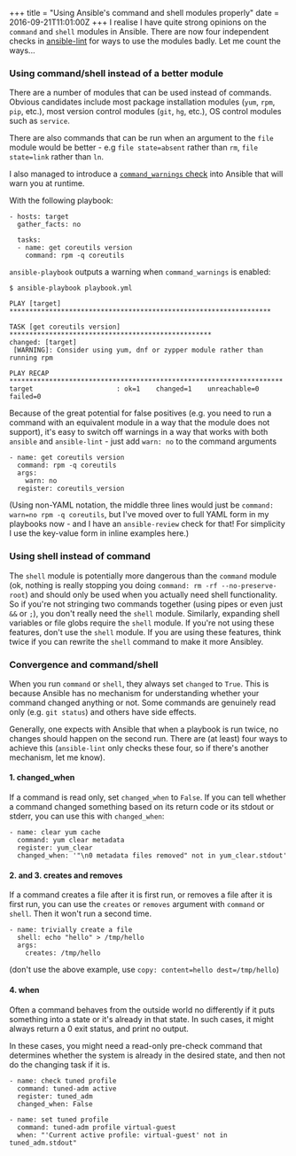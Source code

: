 +++
title = "Using Ansible's command and shell modules properly"
date = 2016-09-21T11:01:00Z
+++
I realise I have quite strong opinions on the `command` and
`shell` modules in Ansible. There are now four independent checks in
[ansible-lint](https://github.com/willthames/ansible-lint) for ways to
use the modules badly. Let me count the ways...

### Using command/shell instead of a better module

There are a number of modules that can be used instead of commands.
Obvious candidates include most package installation modules
(`yum`, `rpm`, `pip`, etc.), most version control modules (`git`,
`hg`, etc.), OS control modules such as `service`.

There are also commands that can be run when an argument to the
`file` module would be better - e.g `file state=absent` rather
than `rm`, `file state=link` rather than `ln`.

I also managed
to introduce a [`command_warnings` check](http://docs.ansible.com/ansible/intro_configuration.html#command-warnings)
into Ansible that will warn you at runtime.

With the following playbook:

```
- hosts: target
  gather_facts: no

  tasks:
  - name: get coreutils version
    command: rpm -q coreutils
```

`ansible-playbook` outputs a warning when `command_warnings` is enabled:

```
$ ansible-playbook playbook.yml

PLAY [target] ******************************************************************

TASK [get coreutils version] ***************************************************
changed: [target]
 [WARNING]: Consider using yum, dnf or zypper module rather than running rpm

PLAY RECAP *********************************************************************
target                     : ok=1    changed=1    unreachable=0    failed=0
```

Because of the great potential for false positives (e.g. you
need to run a command with an equivalent module in a way that the module
does not support), it's easy to switch off warnings in a way
that works with both `ansible` and `ansible-lint` - just add
`warn: no` to the command arguments

```
- name: get coreutils version
  command: rpm -q coreutils
  args:
    warn: no
  register: coreutils_version
```

(Using non-YAML notation, the middle three lines would just be
`command: warn=no rpm -q coreutils`, but I've moved over to full
YAML form in my playbooks now - and I have an `ansible-review`
check for that! For simplicity I use the key-value form in inline
examples here.)

### Using shell instead of command

The `shell` module is potentially more dangerous than the `command`
module (ok, nothing is really stopping you doing `command: rm -rf --no-preserve-root`)
and should only be used when you actually need shell functionality.
So if you're not stringing two commands together (using pipes or
even just `&&` or `;`), you don't really need the `shell` module.
Similarly, expanding shell variables or file globs require the
`shell` module. If you're not using these features, don't use
the `shell` module. If you are using these features, think twice
if you can rewrite the `shell` command to make it more Ansibley.

### Convergence and command/shell

When you run `command` or `shell`, they always set `changed` to `True`.
This is because Ansible has no mechanism for understanding whether
your command changed anything or not. Some commands are genuinely
read only (e.g. `git status`) and others have side effects. 

Generally, one expects with Ansible that when a playbook is run
twice, no changes should happen on the second run. There are
(at least) four ways to achieve this (`ansible-lint` only checks
these four, so if there's another mechanism, let me know).

#### 1. changed_when

If a command is read only, set `changed_when` to `False`. If you
can tell whether a command changed something based on its return
code or its stdout or stderr, you can use this with `changed_when`:

```
- name: clear yum cache
  command: yum clear metadata
  register: yum_clear
  changed_when: '"\n0 metadata files removed" not in yum_clear.stdout'
```

#### 2. and 3. creates and removes

If a command creates a file after it is first run, or removes a file
after it is first run, you can use the `creates` or `removes` argument
with `command` or `shell`. Then it won't run a second time.

```
- name: trivially create a file
  shell: echo "hello" > /tmp/hello
  args:
    creates: /tmp/hello
```

(don't use the above example, use `copy: content=hello dest=/tmp/hello`)

#### 4. when

Often a command behaves from the outside world no differently if it
puts something into a state or it's already in that state. In such
cases, it might always return a 0 exit status, and print no output.

In these cases, you might need a read-only pre-check command that
determines whether the system is already in the desired state, and
then not do the changing task if it is.

```
- name: check tuned profile
  command: tuned-adm active
  register: tuned_adm
  changed_when: False

- name: set tuned profile
  command: tuned-adm profile virtual-guest
  when: "'Current active profile: virtual-guest' not in tuned_adm.stdout"
```
